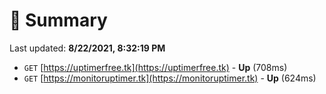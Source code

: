 # 📖 Summary
Last updated: **8/22/2021, 8:32:19 PM**

- `GET` [https://uptimerfree.tk](https://uptimerfree.tk) - **Up** (708ms)
- `GET` [https://monitoruptimer.tk](https://monitoruptimer.tk) - **Up** (624ms)
